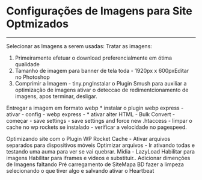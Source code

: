 
# Configurações de Imagens para Site Optmizados #
***
Selecionar as Imagens a serem usadas:
Tratar as imagens:
 1. Primeiramente efetuar o download preferencialmente em ótima qualidade
 2. Tamanho de imagem para banner de tela toda - 1920px x 600pxEditar no Photoshop
 3. Comprimir a Imagem - tiny.pngInstalar o Plugin Smush para auxiliar a optimização de imagens 
    ativar o deteccao de redimentcionamento de imagens, apos terminar, desligar.

Entregar a imagem em formato webp
           * instalar o plugin webp express - ativar - config - webp express - 
             * ativar alter HTML - Bulk Convert - começar - save settings - 
            save settings and force new .htaccess - limpar o cache no wp rockets se instalado - 
            verificar a velocidade no pagespeed.    

Optimizando site com o Plugin WP Rocket
 Cache - Ativar arquivos separados para dispositivos móveis
 Optimizar arquivos -  Ir ativando todas e testando uma auma para ver se vai quebrar.
 Midia - LazyLoad Habilitar para imagens
         Habilitar para iframes e videos e substituir..
         Adicionar dimenções de Imagens faltando
Pré carregamento de SiteMapa
BD fazer a limpeza selecionando o que tiver algo e salvando
ativar o Heartbeat
